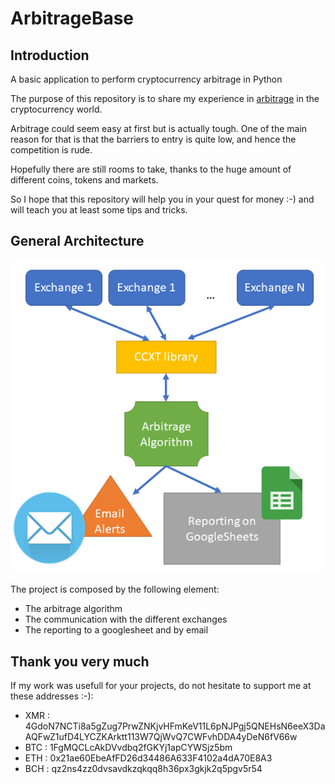 # ArbitrageBase
## Introduction
A basic application to perform cryptocurrency arbitrage in Python

The purpose of this repository is to share my experience in [arbitrage](https://en.wikipedia.org/wiki/Arbitrage) in the cryptocurrency world.

Arbitrage could seem easy at first but is actually tough. One of the main reason for that is that the barriers to entry is quite low, and hence the competition is rude.

Hopefully there are still rooms to take, thanks to the huge amount of different coins, tokens and markets.

So I hope that this repository will help you in your quest for money :-) and will teach you at least some tips and tricks.

## General Architecture
![General Architecture](/img/Architecture.PNG)

The project is composed by the following element:
* The arbitrage algorithm
* The communication with the different exchanges
* The reporting to a googlesheet and by email

## Thank you very much
If my work was usefull for your projects, do not hesitate to support me at these addresses :-):
* XMR : 4GdoN7NCTi8a5gZug7PrwZNKjvHFmKeV11L6pNJPgj5QNEHsN6eeX3DaAQFwZ1ufD4LYCZKArktt113W7QjWvQ7CWFvhDDA4yDeN6fV66w
* BTC : 1FgMQCLcAkDVvdbq2fGKYj1apCYWSjz5bm
* ETH : 0x21ae60EbeAfFD26d34486A633F4102a4dA70E8A3
* BCH : qz2ns4zz0dvsavdkzqkqq8h36px3gkjk2q5pgv5r54
